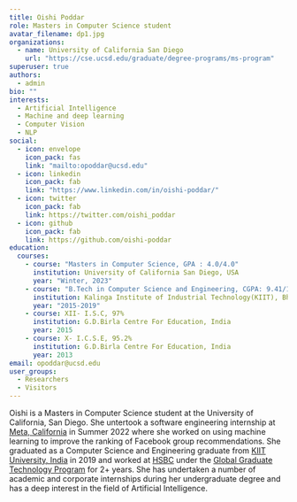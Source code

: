 ```yaml
---
title: Oishi Poddar
role: Masters in Computer Science student
avatar_filename: dp1.jpg
organizations:
  - name: University of California San Diego
    url: "https://cse.ucsd.edu/graduate/degree-programs/ms-program"
superuser: true
authors:
  - admin
bio: ""
interests:
  - Artificial Intelligence
  - Machine and deep learning
  - Computer Vision
  - NLP
social:
  - icon: envelope
    icon_pack: fas
    link: "mailto:opoddar@ucsd.edu"
  - icon: linkedin
    icon_pack: fab
    link: "https://www.linkedin.com/in/oishi-poddar/"
  - icon: twitter
    icon_pack: fab
    link: https://twitter.com/oishi_poddar
  - icon: github
    icon_pack: fab
    link: https://github.com/oishi-poddar
education:
  courses:
    - course: "Masters in Computer Science, GPA : 4.0/4.0"
      institution: University of California San Diego, USA
      year: "Winter, 2023"
    - course: "B.Tech in Computer Science and Engineering, CGPA: 9.41/10"
      institution: Kalinga Institute of Industrial Technology(KIIT), Bhubaneswar, India
      year: "2015-2019"
    - course: XII- I.S.C, 97%
      institution: G.D.Birla Centre For Education, India
      year: 2015
    - course: X- I.C.S.E, 95.2%
      institution: G.D.Birla Centre For Education, India
      year: 2013
email: opoddar@ucsd.edu
user_groups:
  - Researchers
  - Visitors
---
```

Oishi is a Masters in Computer Science student at the University of California, San Diego. She untertook a software engineering internship at [Meta, California](https://about.facebook.com/) in Summer 2022 where she worked on using machine learning to improve the ranking of Facebook group recommendations. She graduated as a Computer Science and Engineering graduate from [KIIT University, India](https://kiit.ac.in/) in 2019 and worked at [HSBC](https://www.hsbc.com/careers/where-we-hire/india/technology) under the [Global Graduate Technology Program](https://www.hsbc.com/careers/where-we-hire/india/technology) for 2+ years. She has undertaken a number of academic and corporate internships during her undergraduate degree and has a deep interest in the field of Artificial Intelligence. 
